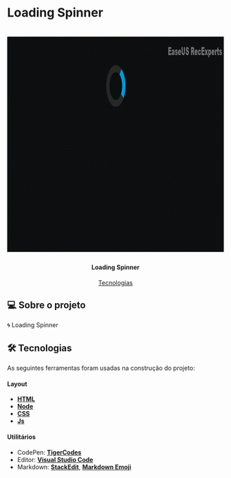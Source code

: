 # Loading Spinner 

</p>
<h1 align="center">
    <img alt="Bateria" width="900" height="500" title="" src="./assets/img/Loading_Spinner.gif" />
</h1>

<h4 align="center"> 
  Loading Spinner
</h4>

<p align="center">
 <a href="#-tecnologias">Tecnologias</a> 
</p>

## 💻 Sobre o projeto

🌀 Loading Spinner

## 🛠 Tecnologias

As seguintes ferramentas foram usadas na construção do projeto:

#### **Layout**

- **[HTML](https://www.w3schools.com/html/)**
- **[Node](https://nodejs.org/en/)**
- **[CSS](https://www.w3schools.com/css/)**
- **[Js](https://www.w3schools.com/w3js/)**


#### **Utilitários**

- CodePen: **[TigerCodes](https://codepen.io/tigercodes)**
- Editor: **[Visual Studio Code](https://code.visualstudio.com/)**
- Markdown: **[StackEdit](https://stackedit.io/)**, **[Markdown Emoji](https://gist.github.com/rxaviers/7360908)**




